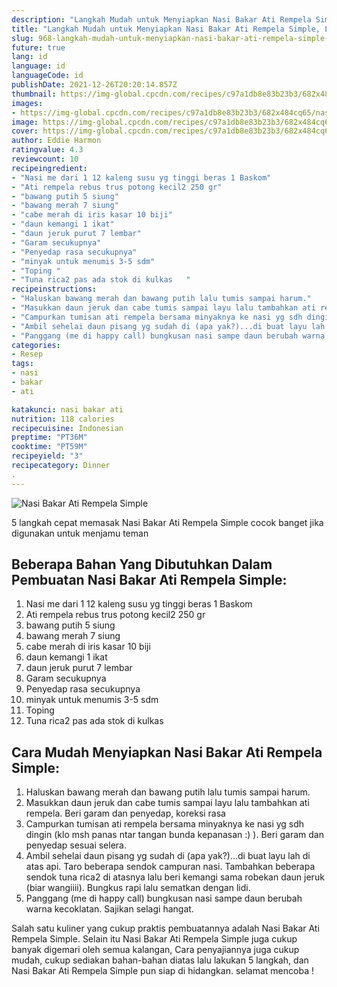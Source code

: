 ```yaml
---
description: "Langkah Mudah untuk Menyiapkan Nasi Bakar Ati Rempela Simple, Lezat Sekali"
title: "Langkah Mudah untuk Menyiapkan Nasi Bakar Ati Rempela Simple, Lezat Sekali"
slug: 968-langkah-mudah-untuk-menyiapkan-nasi-bakar-ati-rempela-simple-lezat-sekali
future: true
lang: id
language: id
languageCode: id
publishDate: 2021-12-26T20:20:14.857Z 
thumbnail: https://img-global.cpcdn.com/recipes/c97a1db8e83b23b3/682x484cq65/nasi-bakar-ati-rempela-simple-foto-resep-utama.png
images:
- https://img-global.cpcdn.com/recipes/c97a1db8e83b23b3/682x484cq65/nasi-bakar-ati-rempela-simple-foto-resep-utama.png
image: https://img-global.cpcdn.com/recipes/c97a1db8e83b23b3/682x484cq65/nasi-bakar-ati-rempela-simple-foto-resep-utama.png
cover: https://img-global.cpcdn.com/recipes/c97a1db8e83b23b3/682x484cq65/nasi-bakar-ati-rempela-simple-foto-resep-utama.png
author: Eddie Harmon
ratingvalue: 4.3
reviewcount: 10
recipeingredient:
- "Nasi me dari 1 12 kaleng susu yg tinggi beras 1 Baskom"
- "Ati rempela rebus trus potong kecil2 250 gr"
- "bawang putih 5 siung"
- "bawang merah 7 siung"
- "cabe merah di iris kasar 10 biji"
- "daun kemangi 1 ikat"
- "daun jeruk purut 7 lembar"
- "Garam secukupnya"
- "Penyedap rasa secukupnya"
- "minyak untuk menumis 3-5 sdm"
- "Toping "
- "Tuna rica2 pas ada stok di kulkas   "
recipeinstructions:
- "Haluskan bawang merah dan bawang putih lalu tumis sampai harum."
- "Masukkan daun jeruk dan cabe tumis sampai layu lalu tambahkan ati rempela. Beri garam dan penyedap, koreksi rasa"
- "Campurkan tumisan ati rempela bersama minyaknya ke nasi yg sdh dingin (klo msh panas ntar tangan bunda kepanasan :) ). Beri garam dan penyedap sesuai selera."
- "Ambil sehelai daun pisang yg sudah di (apa yak?)...di buat layu lah di atas api. Taro beberapa sendok campuran nasi. Tambahkan beberapa sendok tuna rica2 di atasnya lalu beri kemangi sama robekan daun jeruk (biar wangiiii). Bungkus rapi lalu sematkan dengan lidi."
- "Panggang (me di happy call) bungkusan nasi sampe daun berubah warna kecoklatan. Sajikan selagi hangat."
categories:
- Resep
tags:
- nasi
- bakar
- ati

katakunci: nasi bakar ati 
nutrition: 118 calories
recipecuisine: Indonesian
preptime: "PT36M"
cooktime: "PT59M"
recipeyield: "3"
recipecategory: Dinner
. 
---
```



![Nasi Bakar Ati Rempela Simple](https://img-global.cpcdn.com/recipes/c97a1db8e83b23b3/682x484cq65/nasi-bakar-ati-rempela-simple-foto-resep-utama.png)

5 langkah cepat memasak  Nasi Bakar Ati Rempela Simple cocok banget jika digunakan untuk menjamu teman

<!--inarticleads1-->

## Beberapa Bahan Yang Dibutuhkan Dalam Pembuatan Nasi Bakar Ati Rempela Simple:

1. Nasi me dari 1 12 kaleng susu yg tinggi beras 1 Baskom
1. Ati rempela rebus trus potong kecil2 250 gr
1. bawang putih 5 siung
1. bawang merah 7 siung
1. cabe merah di iris kasar 10 biji
1. daun kemangi 1 ikat
1. daun jeruk purut 7 lembar
1. Garam secukupnya
1. Penyedap rasa secukupnya
1. minyak untuk menumis 3-5 sdm
1. Toping 
1. Tuna rica2 pas ada stok di kulkas   



<!--inarticleads2-->

## Cara Mudah Menyiapkan Nasi Bakar Ati Rempela Simple:

1. Haluskan bawang merah dan bawang putih lalu tumis sampai harum.
1. Masukkan daun jeruk dan cabe tumis sampai layu lalu tambahkan ati rempela. Beri garam dan penyedap, koreksi rasa
1. Campurkan tumisan ati rempela bersama minyaknya ke nasi yg sdh dingin (klo msh panas ntar tangan bunda kepanasan :) ). Beri garam dan penyedap sesuai selera.
1. Ambil sehelai daun pisang yg sudah di (apa yak?)...di buat layu lah di atas api. Taro beberapa sendok campuran nasi. Tambahkan beberapa sendok tuna rica2 di atasnya lalu beri kemangi sama robekan daun jeruk (biar wangiiii). Bungkus rapi lalu sematkan dengan lidi.
1. Panggang (me di happy call) bungkusan nasi sampe daun berubah warna kecoklatan. Sajikan selagi hangat.




Salah satu kuliner yang cukup praktis pembuatannya adalah  Nasi Bakar Ati Rempela Simple. Selain itu  Nasi Bakar Ati Rempela Simple  juga cukup banyak digemari oleh semua kalangan, Cara penyajiannya juga cukup mudah, cukup sediakan bahan-bahan diatas lalu lakukan 5 langkah, dan  Nasi Bakar Ati Rempela Simple  pun siap di hidangkan. selamat mencoba !
